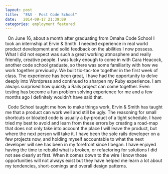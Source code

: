 ```yaml
---
layout: post
title:  "E&S - Post Code School"
date:   2014-09-17 21:39:09
categories: employment featured
---
```


<p>
&nbsp;&nbsp;On June 16, about a month after graduating from Omaha Code School I took an internship
at Ervin & Smith. I needed experience in real world product development and solid feedback on the
abilities I now possess. What I did not expect was such a great working atmosphere and really friendly,
creative people. I was lucky enough to come in with Cara Heacock, another code school graduate, so
there was some familiarity with how we work together previously. We built tic-tac-toe together in
the first week of class. The experience has been great, I have had the opportunity to delve deeply
into Wordpress and continued to sharpen my Ruby experience. I am always surprised how quickly a
Rails project can come together. Even testing has become a fun problem solving experience for me
and a few months ago I definitely wouldn't have said&nbsp;that.
</p>


<p>&nbsp;&nbsp;Code School taught me how to make things work, Ervin & Smith has taught me that a product can
work well and still be ugly. The reasoning for small shortcuts or bloated code is usually a
by-product of a tight schedule. I have tried my best to avoid and learn from these errors by
creating a road-map that does not only take into account the place I will leave the product, but
where the next person will take it. I have been the sole rails developer on a few projects now, and
holding myself accountable to what the next developer will see has been in my forefront since I
began. I have enjoyed having the time to rebuild what is broken, or refactoring for solutions
I did not see clearly at first. When it comes down to the wire I know those opportunities will not
always exist but they have helped me learn a lot about my tendencies, short-comings and overall
design&nbsp;patterns.</p>
